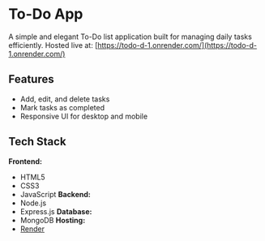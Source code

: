 # To-Do App
A simple and elegant To-Do list application built for managing daily tasks efficiently. Hosted live at: [https://todo-d-1.onrender.com/](https://todo-d-1.onrender.com/)

## Features
- Add, edit, and delete tasks
- Mark tasks as completed
- Responsive UI for desktop and mobile

## Tech Stack
**Frontend:**
- HTML5
- CSS3
- JavaScript
**Backend:**
- Node.js
- Express.js
**Database:**
- MongoDB
**Hosting:**
- [Render](https://render.com/)
